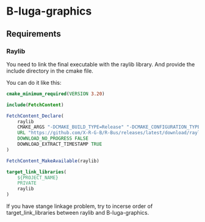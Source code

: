 # B-luga-graphics

## Requirements

### Raylib

You need to link the final executable with the raylib library.
And provide the include directory in the cmake file.

You can do it like this:
```cmake
cmake_minimum_required(VERSION 3.20)

include(FetchContent)

FetchContent_Declare(
    raylib
    CMAKE_ARGS "-DCMAKE_BUILD_TYPE=Release" "-DCMAKE_CONFIGURATION_TYPES=\"Release;Release\"" "-DCONFIG=Release"
    URL "https://github.com/X-R-G-B/R-Bus/releases/latest/download/raylib.tar"
    DOWNLOAD_NO_PROGRESS FALSE
    DOWNLOAD_EXTRACT_TIMESTAMP TRUE
)

FetchContent_MakeAvailable(raylib)

target_link_libraries(
    ${PROJECT_NAME}
    PRIVATE
    raylib
)
```

If you have stange linkage problem, try to incerse order of target_link_libraries between raylib and B-luga-graphics.
